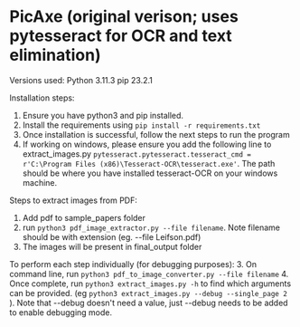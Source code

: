 # PicAxe (original verison; uses pytesseract for OCR and text elimination)

Versions used: 
Python 3.11.3
pip 23.2.1

Installation steps:
1. Ensure you have python3 and pip installed. 
2. Install the requirements using `pip install -r requirements.txt`
3. Once installation is successful, follow the next steps to run the program
4. If working on windows, please ensure you add the following line to extract_images.py `pytesseract.pytesseract.tesseract_cmd = r'C:\Program Files (x86)\Tesseract-OCR\tesseract.exe'`. The path should be where you have installed tesseract-OCR on your windows machine. 

Steps to extract images from PDF:
1. Add pdf to sample_papers folder
2. run `python3 pdf_image_extractor.py --file filename`. Note filename should be with extension (eg. --file Leifson.pdf)
3. The images will be present in final_output folder


To perform each step individually (for debugging purposes):
3. On command line, run `python3 pdf_to_image_converter.py --file filename`
4. Once complete, run `python3 extract_images.py -h` to find which arguments can be provided. (eg `python3 extract_images.py --debug --single_page 2` ). Note that --debug doesn't need a value, just --debug needs to be added to enable debugging mode. 
